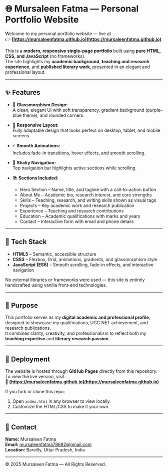 # 🌐 Mursaleen Fatma — Personal Portfolio Website

Welcome to my personal portfolio website — live at  
👉 **[https://mursaleenfatma.github.io](https://mursaleenfatma.github.io)**  

This is a **modern, responsive single-page portfolio** built using **pure HTML, CSS, and JavaScript** (no frameworks).  
The site highlights my **academic background**, **teaching and research experience**, and **published literary work**, presented in an elegant and professional layout.

---

## ✨ Features

- 🎨 **Glassmorphism Design:**  
  A clean, elegant UI with soft transparency, gradient background (purple–blue theme), and rounded corners.

- 📱 **Responsive Layout:**  
  Fully adaptable design that looks perfect on desktop, tablet, and mobile screens.

- ⚡ **Smooth Animations:**  
  Includes fade-in transitions, hover effects, and smooth scrolling.

- 🧭 **Sticky Navigation:**  
  Top navigation bar highlights active sections while scrolling.

- 📚 **Sections Included:**  
  - Hero Section – Name, title, and tagline with a call-to-action button  
  - About Me – Academic bio, research interest, and core strengths  
  - Skills – Teaching, research, and writing skills shown as visual tags  
  - Projects – Key academic work and research publication  
  - Experience – Teaching and research contributions  
  - Education – Academic qualifications with marks and years  
  - Contact – Interactive form with email and phone details

---

## 🧠 Tech Stack

- **HTML5** – Semantic, accessible structure  
- **CSS3** – Flexbox, Grid, animations, gradients, and glassmorphism style  
- **JavaScript (ES6)** – Smooth scrolling, fade-in effects, and interactive navigation  

No external libraries or frameworks were used — this site is entirely handcrafted using vanilla front-end technologies.

---

## 🎯 Purpose

This portfolio serves as my **digital academic and professional profile**, designed to showcase my qualifications, UGC NET achievement, and research publications.  
It combines clarity, creativity, and professionalism to reflect both my **teaching expertise** and **literary research passion**.

---

## 🚀 Deployment

The website is hosted through **GitHub Pages** directly from this repository.  
To view the live version, visit:  
🔗 **[https://mursaleenfatma.github.io](https://mursaleenfatma.github.io)**  

If you fork or clone this repo:
1. Open `index.html` in any browser to view locally.  
2. Customize the HTML/CSS to make it your own.

---

## 📧 Contact

**Name:** Mursaleen Fatma  
**Email:** [mursaleenfatma78692@gmail.com](mailto:mursaleenfatma78692@gmail.com)  
**Location:** Bareilly, Uttar Pradesh, India  

---

© 2025 Mursaleen Fatma — All Rights Reserved.
